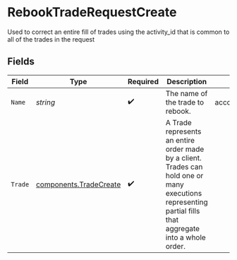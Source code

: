 # RebookTradeRequestCreate

Used to correct an entire fill of trades using the activity_id that is common to all of the trades in the request


## Fields

| Field                                                                                                                                                     | Type                                                                                                                                                      | Required                                                                                                                                                  | Description                                                                                                                                               | Example                                                                                                                                                   |
| --------------------------------------------------------------------------------------------------------------------------------------------------------- | --------------------------------------------------------------------------------------------------------------------------------------------------------- | --------------------------------------------------------------------------------------------------------------------------------------------------------- | --------------------------------------------------------------------------------------------------------------------------------------------------------- | --------------------------------------------------------------------------------------------------------------------------------------------------------- |
| `Name`                                                                                                                                                    | *string*                                                                                                                                                  | :heavy_check_mark:                                                                                                                                        | The name of the trade to rebook.                                                                                                                          | accounts/02HASWB2DTMRT3DAM45P56J2T2/trades/01J0XX2KDN3M9QKFKRE2HYSCQM                                                                                     |
| `Trade`                                                                                                                                                   | [components.TradeCreate](../../models/components/tradecreate.md)                                                                                          | :heavy_check_mark:                                                                                                                                        | A Trade represents an entire order made by a client. Trades can hold one or many executions representing partial fills that aggregate into a whole order. |                                                                                                                                                           |